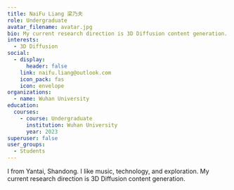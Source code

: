```yaml
---
title: NaiFu Liang 梁乃夫
role: Undergraduate
avatar_filename: avatar.jpg
bio: My current research direction is 3D Diffusion content generation.
interests:
  - 3D Diffusion
social:
  - display:
      header: false
    link: naifu.liang@outlook.com
    icon_pack: fas
    icon: envelope
organizations:
  - name: Wuhan University
education:
  courses:
    - course: Undergraduate
      institution: Wuhan University
      year: 2023
superuser: false
user_groups:
  - Students
---
```

I  from Yantai, Shandong. I like music, technology, and exploration. My current research direction is 3D Diffusion content generation.